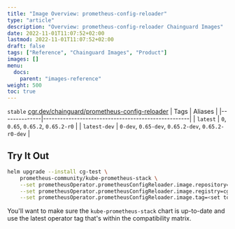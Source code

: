 ```yaml
---
title: "Image Overview: prometheus-config-reloader"
type: "article"
description: "Overview: prometheus-config-reloader Chainguard Images"
date: 2022-11-01T11:07:52+02:00
lastmod: 2022-11-01T11:07:52+02:00
draft: false
tags: ["Reference", "Chainguard Images", "Product"]
images: []
menu:
  docs:
    parent: "images-reference"
weight: 500
toc: true
---
```


`stable` [cgr.dev/chainguard/prometheus-config-reloader](https://github.com/chainguard-images/images/tree/main/images/prometheus-config-reloader)
| Tags         | Aliases                                            |
|--------------|----------------------------------------------------|
| `latest`     | `0`, `0.65`, `0.65.2`, `0.65.2-r0`                 |
| `latest-dev` | `0-dev`, `0.65-dev`, `0.65.2-dev`, `0.65.2-r0-dev` |



## Try It Out

```sh
helm upgrade --install cg-test \
    prometheus-community/kube-prometheus-stack \
    --set prometheusOperator.prometheusConfigReloader.image.repository=chainguard/prometheus-config-reloader \
    --set prometheusOperator.prometheusConfigReloader.image.registry=cgr.dev \
    --set prometheusOperator.prometheusConfigReloader.image.tag=<set to the latest chainguard tag>
```

You'll want to make sure the `kube-prometheus-stack` chart is up-to-date and use the latest operator tag that's within the compatibility matrix.

